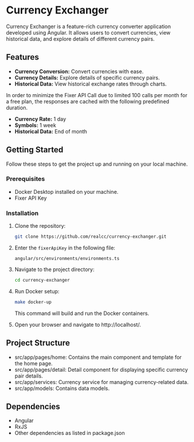 # Currency Exchanger

Currency Exchanger is a feature-rich currency converter application developed using Angular. It allows users to convert currencies, view historical data, and explore details of different currency pairs.

## Features

- **Currency Conversion:** Convert currencies with ease.
- **Currency Details:** Explore details of specific currency pairs.
- **Historical Data:** View historical exchange rates through charts.

In order to minimize the Fixer API Call due to limited 100 calls per month for a free plan, the responses are cached with the following predefined duration.

- **Currency Rate:** 1 day
- **Symbols:** 1 week
- **Historical Data:** End of month

## Getting Started

Follow these steps to get the project up and running on your local machine.

### Prerequisites

- Docker Desktop installed on your machine.
- Fixer API Key

### Installation

1. Clone the repository:

   ```bash
   git clone https://github.com/realcc/currency-exchanger.git
   ```

2. Enter the `fixerApiKey` in the following file:

   ```
   angular/src/environments/environments.ts
   ```

3. Navigate to the project directory:

   ```bash
   cd currency-exchanger
   ```

4. Run Docker setup:

   ```bash
   make docker-up
   ```

   This command will build and run the Docker containers.

5. Open your browser and navigate to http://localhost/.

## Project Structure

- src/app/pages/home: Contains the main component and template for the home page.
- src/app/pages/detail: Detail component for displaying specific currency pair details.
- src/app/services: Currency service for managing currency-related data.
- src/app/models: Contains data models.

## Dependencies

- Angular
- RxJS
- Other dependencies as listed in package.json
